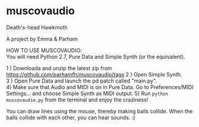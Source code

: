 muscovaudio
===========

Death's-head Hawkmoth

A project by Emma & Parham

HOW TO USE MUSCOVAUDIO:  
You will need Python 2.7, Pure Data and Simple Synth (or the equivalent). 

1 ) Downloada and unzip the latest zip from https://github.com/parhamfh/muscovaudio/tags 
2 ) Open Simple Synth.  
3 ) Open Pure Data and launch the pd patch called "main.py".  
4) Make sure that Audio and MIDI is on in Pure Data. Go to Preferences/MIDI Settings… and choose Simple Synth as MIDI output. 
5) Run ```python muscovaudio.py``` from the terminal and enjoy the craziness!  

You can draw lines using the mouse, thereby making balls collide. When the balls collide with each other, you can hear sounds. :) 
